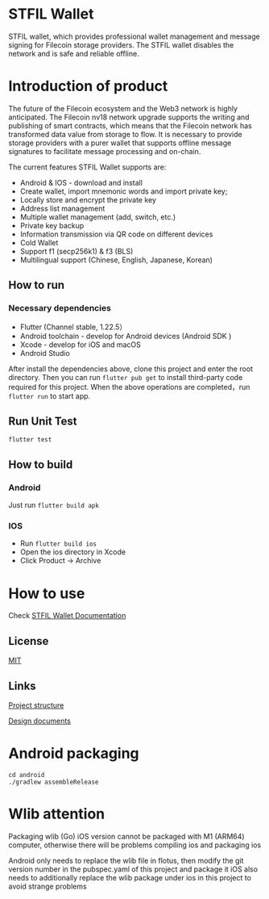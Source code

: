 # STFIL Wallet

STFIL wallet, which provides professional wallet management and message signing for Filecoin storage providers. The STFIL wallet disables the network and is safe and reliable offline.

# Introduction of  product

The future of the Filecoin ecosystem and the Web3 network is highly anticipated. The Filecoin nv18 network upgrade supports the writing and publishing of smart contracts, which means that the Filecoin network has transformed data value from storage to flow. It is necessary to provide storage providers with a purer wallet that supports offline message signatures to facilitate message processing and on-chain.

The current features STFIL Wallet supports are:

- Android & IOS - download and install
- Create wallet, import mnemonic words and import private key;
- Locally store and encrypt the private key
- Address list management
- Multiple wallet management (add, switch, etc.)
- Private key backup
- Information transmission via QR code on different devices
- Cold Wallet
- Support f1 (secp256k1) & f3 (BLS)
- Multilingual support (Chinese, English, Japanese, Korean) 

## How to run

### Necessary dependencies

- Flutter (Channel stable, 1.22.5）
- Android toolchain - develop for Android devices (Android SDK )
- Xcode - develop for iOS and macOS
- Android Studio

After install the dependencies above, clone this project and enter the root directory. Then you can run `flutter pub get` to install third-party code required for this project. When the above operations are completed，run `flutter run` to start app.

## Run Unit Test

`flutter test`

## How to build

### Android

Just run `flutter build apk`

### IOS

- Run `flutter build ios`
- Open the ios directory in Xcode
- Click Product -> Archive 

# How to use

Check [STFIL Wallet Documentation](https://docs.stfil.io/docs/guides/user/stake)

## License

[MIT](https://github.com/FiveToken/FiveToken-Pro/blob/master/LICENSE)

## Links

[Project structure](./doc/code-tree.txt)

[Design documents](./doc/impl.md)


# Android packaging

```shell
cd android
./gradlew assembleRelease

```

# Wlib attention

Packaging wlib (Go) iOS version cannot be packaged with M1 (ARM64) computer, otherwise there will be problems compiling ios and packaging ios

Android only needs to replace the wlib file in flotus, then modify the git version number in the pubspec.yaml of this project and package it
iOS also needs to additionally replace the wlib package under ios in this project to avoid strange problems
